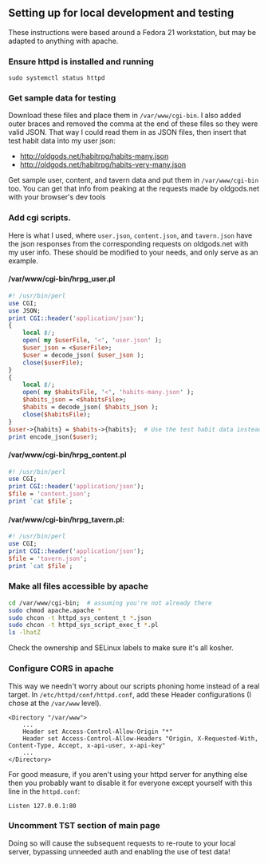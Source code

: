 ## Setting up for local development and testing

These instructions were based around a Fedora 21 workstation, but may be adapted to anything with apache.

### Ensure httpd is installed and running
```
sudo systemctl status httpd
```

### Get sample data for testing

Download these files and place them in `/var/www/cgi-bin`. I also added outer braces and removed the comma at the end of these files so they were valid JSON. That way I could read them in as JSON files, then insert that test habit data into my user json:

* http://oldgods.net/habitrpg/habits-many.json
* http://oldgods.net/habitrpg/habits-very-many.json

Get sample user, content, and tavern data and put them in `/var/www/cgi-bin` too. You can get that info from peaking at the requests made by oldgods.net with your browser's dev tools

### Add cgi scripts.

Here is what I used, where `user.json`, `content.json`, and `tavern.json` have the json responses from the corresponding requests on oldgods.net with my user info. These should be modified to your needs, and only serve as an example.

#### /var/www/cgi-bin/hrpg_user.pl

```perl
#! /usr/bin/perl
use CGI;
use JSON;
print CGI::header('application/json');
{
    local $/;
    open( my $userFile, '<', 'user.json' );
    $user_json = <$userFile>;
    $user = decode_json( $user_json );
    close($userFile);
}
{
    local $/;
    open( my $habitsFile, '<', 'habits-many.json' );
    $habits_json = <$habitsFile>;
    $habits = decode_json( $habits_json );
    close($habitsFile);
}
$user->{habits} = $habits->{habits};  # Use the test habit data instead of your own
print encode_json($user);
```

#### /var/www/cgi-bin/hrpg_content.pl

```perl
#! /usr/bin/perl
use CGI;
print CGI::header('application/json');
$file = 'content.json';
print `cat $file`;
```

#### /var/www/cgi-bin/hrpg_tavern.pl:

```perl
#! /usr/bin/perl
use CGI;
print CGI::header('application/json');
$file = 'tavern.json';
print `cat $file`;
```

### Make all files accessible by apache

```sh
cd /var/www/cgi-bin;  # assuming you're not already there
sudo chmod apache.apache *
sudo chcon -t httpd_sys_content_t *.json
sudo chcon -t httpd_sys_script_exec_t *.pl
ls -lhatZ
```

Check the ownership and SELinux labels to make sure it's all kosher.


### Configure CORS in apache

This way we needn't worry about our scripts phoning home instead of a real target.
In `/etc/httpd/conf/httpd.conf`, add these Header configurations (I chose at the `/var/www` level).

```
<Directory "/var/www">
    ...
    Header set Access-Control-Allow-Origin "*"
    Header set Access-Control-Allow-Headers "Origin, X-Requested-With, Content-Type, Accept, x-api-user, x-api-key"
    ...
</Directory>
```

For good measure, if you aren't using your httpd server for anything else then you probably
want to disable it for everyone except yourself with this line in the `httpd.conf`:

```
Listen 127.0.0.1:80
```

### Uncomment TST section of main page

Doing so will cause the subsequent requests to re-route to your local server, bypassing unneeded auth and enabling
the use of test data!
